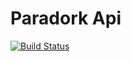 # Paradork Api
[![Build Status](https://travis-ci.org/adeyahya/paradork-api.svg?branch=master)](https://travis-ci.org/adeyahya/paradork-api.svg?branch=master)